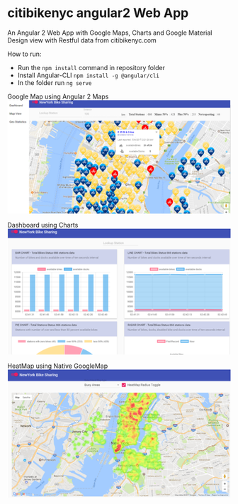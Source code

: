 citibikenyc angular2 Web App
============

An Angular 2 Web App with Google Maps, Charts and Google Material Design view with Restful data from citibikenyc.com

How to run:
- Run the `npm install` command in repository folder
- Install Angular-CLI `npm install -g @angular/cli`
- In the folder run `ng serve`

Google Map using Angular 2 Maps
![Map View](https://raw.githubusercontent.com/ahmadalibaloch/citibikenyc-angular2/master/nyscitybikes.png "Preview Image Map")

Dashboard using Charts
![Dashboard](https://github.com/ahmadalibaloch/citibikenyc-angular2/raw/master/dashboard.png "Preview Image Dashboard")

HeatMap using Native GoogleMap
![HeatMap](https://github.com/ahmadalibaloch/citibikenyc-angular2/blob/master/heatmap.png "Preview Image HeatMap")
